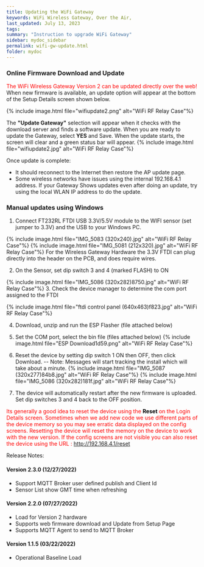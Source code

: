 ```yaml
---
title: Updating the WiFi Gateway
keywords: WiFi Wireless Gateway, Over the Air,
last_updated: July 13, 2023
tags:
summary: "Instruction to upgrade WiFi Gateway"
sidebar: mydoc_sidebar
permalink: wifi-gw-update.html
folder: mydoc
---
```

### Online Firmware Download and Update
<span style="color:red">The WiFi Wireless Gateway Version 2 can be updated directly over the web!</span><br />
When new firmware is available, an update option will appear at the bottom of the Setup Details screen shown below.

{% include image.html file="wifiupdate2.png" alt="WiFi RF Relay Case"%}


The <b>"Update Gateway"</b> selection will appear when it checks with the download server and finds a software update. When you are ready to update the Gateway, select <b>YES</b> and Save.
When the update starts, the screen will clear and a green status bar will appear.
{% include image.html file="wifiupdate2.jpg" alt="WiFi RF Relay Case"%}

Once update is complete:
- It should reconnect to the Internet then restore the AP update page.
- Some wireless networks have issues using the internal 192.168.4.1 address. If your Gateway Shows updates even after doing an update, try using the local WLAN IP address to do the update.

### Manual updates using Windows

1. Connect FT232RL FTDI USB 3.3V/5.5V module to the WIFI sensor (set jumper to 3.3V) and the USB to your Windows PC.

{% include image.html file="IMG_5083 (320x240).jpg" alt="WiFi RF Relay Case"%}
{% include image.html file="IMG_5081 (212x320).jpg" alt="WiFi RF Relay Case"%}
For the Wireless Gateway Hardware the 3.3V FTDI can plug directly into the header on the PCB, and does require wires.


2. On the Sensor, set dip switch 3 and 4 (marked FLASH) to ON

{% include image.html file="IMG_5086 (320x282)8750.jpg" alt="WiFi RF Relay Case"%}
3. Check the device manager to determine the com port assigned to the FTDI

{% include image.html file="ftdi control panel (640x463)f823.jpg" alt="WiFi RF Relay Case"%}

4. Download, unzip and run the ESP Flasher (file attached below)

5. Set the COM port, select the bin file (files attached below)
{% include image.html file="ESP Download1d59.png" alt="WiFi RF Relay Case"%}

6. Reset the device by setting dip switch 1 ON then OFF, then click Download.
-- Note: Messages will start tracking the install which will take about a minute.
{% include image.html file="IMG_5087 (320x277)84b8.jpg" alt="WiFi RF Relay Case"%}
{% include image.html file="IMG_5086 (320x282)181f.jpg" alt="WiFi RF Relay Case"%}
7. The device will automatically restart after the new firmware is uploaded. Set dip switches 3 and 4 back to the OFF position.

<span style="color:red ">Its generally a good idea to reset the device using the <span style="color:black;font-weight: bold ">Reset</span> on the Login Details screen. Sometimes when we add new code we use different parts of the device memory so you may see erratic data displayed on the config screens. Resetting the device will reset the memory on the device to work with the new version. If the config screens are not visible you can also reset the device using the URL : http://192.168.4.1/reset </span>


Release Notes:
#### Version 2.3.0 (12/27/2022)
- Support MQTT Broker user defined publish and Client Id
- Sensor List show GMT time when refreshing
#### Version 2.2.0 (07/27/2022)
- Load for Version 2 hardware
- Supports web firmware download and Update from Setup Page
- Supports MQTT Agent to send to MQTT Broker
#### Version 1.1.5 (03/22/2022)
- Operational Baseline Load
